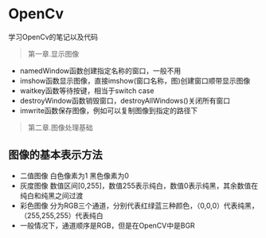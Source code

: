 # OpenCv
学习OpenCv的笔记以及代码

> 第一章.显示图像

  - namedWindow函数创建指定名称的窗口，一般不用
  - imshow函数显示图像，直接imshow(窗口名称，图)创建窗口顺带显示图像
  - waitkey函数等待按键，相当于switch case
  - destroyWindow函数销毁窗口，destroyAllWindows()关闭所有窗口
  - imwrite函数保存图像，例如可以复制图像到指定的路径下

> 第二章.图像处理基础
## 图像的基本表示方法
  - 二值图像 白色像素为1 黑色像素为0
  - 灰度图像 数值区间[0,255]，数值255表示纯白，数值0表示纯黑，其余数值在纯白和纯黑之间过渡
  - 彩色图像 分为RGB三个通道，分别代表红绿蓝三种颜色，（0,0,0）代表纯黑，（255,255,255）代表纯白
  - 一般情况下，通道顺序是RGB，但是在OpenCV中是BGR
